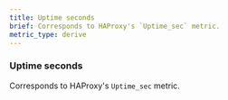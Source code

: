 ```yaml
---
title: Uptime seconds
brief: Corresponds to HAProxy's `Uptime_sec` metric. 
metric_type: derive
---
```

### Uptime seconds

Corresponds to HAProxy's `Uptime_sec` metric. 
